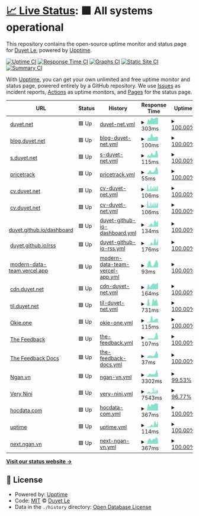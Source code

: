 # [📈 Live Status](https://duyet.github.io/uptime): <!--live status--> **🟩 All systems operational**

This repository contains the open-source uptime monitor and status page for [Duyet Le](https://duyet.net), powered by [Upptime](https://github.com/upptime/upptime).

[![Uptime CI](https://github.com/duyet/uptime/workflows/Uptime%20CI/badge.svg)](https://github.com/duyet/uptime/actions?query=workflow%3A%22Uptime+CI%22)
[![Response Time CI](https://github.com/duyet/uptime/workflows/Response%20Time%20CI/badge.svg)](https://github.com/duyet/uptime/actions?query=workflow%3A%22Response+Time+CI%22)
[![Graphs CI](https://github.com/duyet/uptime/workflows/Graphs%20CI/badge.svg)](https://github.com/duyet/uptime/actions?query=workflow%3A%22Graphs+CI%22)
[![Static Site CI](https://github.com/duyet/uptime/workflows/Static%20Site%20CI/badge.svg)](https://github.com/duyet/uptime/actions?query=workflow%3A%22Static+Site+CI%22)
[![Summary CI](https://github.com/duyet/uptime/workflows/Summary%20CI/badge.svg)](https://github.com/duyet/uptime/actions?query=workflow%3A%22Summary+CI%22)

With [Upptime](https://upptime.js.org), you can get your own unlimited and free uptime monitor and status page, powered entirely by a GitHub repository. We use [Issues](https://github.com/duyet/uptime/issues) as incident reports, [Actions](https://github.com/duyet/uptime/actions) as uptime monitors, and [Pages](https://duyet.github.io/uptime) for the status page.

<!--start: status pages-->
<!-- This summary is generated by Upptime (https://github.com/upptime/upptime) -->
<!-- Do not edit this manually, your changes will be overwritten -->
<!-- prettier-ignore -->
| URL | Status | History | Response Time | Uptime |
| --- | ------ | ------- | ------------- | ------ |
| <img alt="" src="https://icons.duckduckgo.com/ip3/duyet.net.ico" height="13"> [duyet.net](https://duyet.net) | 🟩 Up | [duyet-net.yml](https://github.com/duyet/uptime/commits/HEAD/history/duyet-net.yml) | <details><summary><img alt="Response time graph" src="./graphs/duyet-net/response-time-week.png" height="20"> 303ms</summary><br><a href="https://duyet.github.io/uptime/history/duyet-net"><img alt="Response time 321" src="https://img.shields.io/endpoint?url=https%3A%2F%2Fraw.githubusercontent.com%2Fduyet%2Fuptime%2FHEAD%2Fapi%2Fduyet-net%2Fresponse-time.json"></a><br><a href="https://duyet.github.io/uptime/history/duyet-net"><img alt="24-hour response time 356" src="https://img.shields.io/endpoint?url=https%3A%2F%2Fraw.githubusercontent.com%2Fduyet%2Fuptime%2FHEAD%2Fapi%2Fduyet-net%2Fresponse-time-day.json"></a><br><a href="https://duyet.github.io/uptime/history/duyet-net"><img alt="7-day response time 303" src="https://img.shields.io/endpoint?url=https%3A%2F%2Fraw.githubusercontent.com%2Fduyet%2Fuptime%2FHEAD%2Fapi%2Fduyet-net%2Fresponse-time-week.json"></a><br><a href="https://duyet.github.io/uptime/history/duyet-net"><img alt="30-day response time 275" src="https://img.shields.io/endpoint?url=https%3A%2F%2Fraw.githubusercontent.com%2Fduyet%2Fuptime%2FHEAD%2Fapi%2Fduyet-net%2Fresponse-time-month.json"></a><br><a href="https://duyet.github.io/uptime/history/duyet-net"><img alt="1-year response time 324" src="https://img.shields.io/endpoint?url=https%3A%2F%2Fraw.githubusercontent.com%2Fduyet%2Fuptime%2FHEAD%2Fapi%2Fduyet-net%2Fresponse-time-year.json"></a></details> | <details><summary><a href="https://duyet.github.io/uptime/history/duyet-net">100.00%</a></summary><a href="https://duyet.github.io/uptime/history/duyet-net"><img alt="All-time uptime 99.96%" src="https://img.shields.io/endpoint?url=https%3A%2F%2Fraw.githubusercontent.com%2Fduyet%2Fuptime%2FHEAD%2Fapi%2Fduyet-net%2Fuptime.json"></a><br><a href="https://duyet.github.io/uptime/history/duyet-net"><img alt="24-hour uptime 100.00%" src="https://img.shields.io/endpoint?url=https%3A%2F%2Fraw.githubusercontent.com%2Fduyet%2Fuptime%2FHEAD%2Fapi%2Fduyet-net%2Fuptime-day.json"></a><br><a href="https://duyet.github.io/uptime/history/duyet-net"><img alt="7-day uptime 100.00%" src="https://img.shields.io/endpoint?url=https%3A%2F%2Fraw.githubusercontent.com%2Fduyet%2Fuptime%2FHEAD%2Fapi%2Fduyet-net%2Fuptime-week.json"></a><br><a href="https://duyet.github.io/uptime/history/duyet-net"><img alt="30-day uptime 100.00%" src="https://img.shields.io/endpoint?url=https%3A%2F%2Fraw.githubusercontent.com%2Fduyet%2Fuptime%2FHEAD%2Fapi%2Fduyet-net%2Fuptime-month.json"></a><br><a href="https://duyet.github.io/uptime/history/duyet-net"><img alt="1-year uptime 99.95%" src="https://img.shields.io/endpoint?url=https%3A%2F%2Fraw.githubusercontent.com%2Fduyet%2Fuptime%2FHEAD%2Fapi%2Fduyet-net%2Fuptime-year.json"></a></details>
| <img alt="" src="https://icons.duckduckgo.com/ip3/blog.duyet.net.ico" height="13"> [blog.duyet.net](https://blog.duyet.net) | 🟩 Up | [blog-duyet-net.yml](https://github.com/duyet/uptime/commits/HEAD/history/blog-duyet-net.yml) | <details><summary><img alt="Response time graph" src="./graphs/blog-duyet-net/response-time-week.png" height="20"> 100ms</summary><br><a href="https://duyet.github.io/uptime/history/blog-duyet-net"><img alt="Response time 109" src="https://img.shields.io/endpoint?url=https%3A%2F%2Fraw.githubusercontent.com%2Fduyet%2Fuptime%2FHEAD%2Fapi%2Fblog-duyet-net%2Fresponse-time.json"></a><br><a href="https://duyet.github.io/uptime/history/blog-duyet-net"><img alt="24-hour response time 93" src="https://img.shields.io/endpoint?url=https%3A%2F%2Fraw.githubusercontent.com%2Fduyet%2Fuptime%2FHEAD%2Fapi%2Fblog-duyet-net%2Fresponse-time-day.json"></a><br><a href="https://duyet.github.io/uptime/history/blog-duyet-net"><img alt="7-day response time 100" src="https://img.shields.io/endpoint?url=https%3A%2F%2Fraw.githubusercontent.com%2Fduyet%2Fuptime%2FHEAD%2Fapi%2Fblog-duyet-net%2Fresponse-time-week.json"></a><br><a href="https://duyet.github.io/uptime/history/blog-duyet-net"><img alt="30-day response time 106" src="https://img.shields.io/endpoint?url=https%3A%2F%2Fraw.githubusercontent.com%2Fduyet%2Fuptime%2FHEAD%2Fapi%2Fblog-duyet-net%2Fresponse-time-month.json"></a><br><a href="https://duyet.github.io/uptime/history/blog-duyet-net"><img alt="1-year response time 112" src="https://img.shields.io/endpoint?url=https%3A%2F%2Fraw.githubusercontent.com%2Fduyet%2Fuptime%2FHEAD%2Fapi%2Fblog-duyet-net%2Fresponse-time-year.json"></a></details> | <details><summary><a href="https://duyet.github.io/uptime/history/blog-duyet-net">100.00%</a></summary><a href="https://duyet.github.io/uptime/history/blog-duyet-net"><img alt="All-time uptime 99.96%" src="https://img.shields.io/endpoint?url=https%3A%2F%2Fraw.githubusercontent.com%2Fduyet%2Fuptime%2FHEAD%2Fapi%2Fblog-duyet-net%2Fuptime.json"></a><br><a href="https://duyet.github.io/uptime/history/blog-duyet-net"><img alt="24-hour uptime 100.00%" src="https://img.shields.io/endpoint?url=https%3A%2F%2Fraw.githubusercontent.com%2Fduyet%2Fuptime%2FHEAD%2Fapi%2Fblog-duyet-net%2Fuptime-day.json"></a><br><a href="https://duyet.github.io/uptime/history/blog-duyet-net"><img alt="7-day uptime 100.00%" src="https://img.shields.io/endpoint?url=https%3A%2F%2Fraw.githubusercontent.com%2Fduyet%2Fuptime%2FHEAD%2Fapi%2Fblog-duyet-net%2Fuptime-week.json"></a><br><a href="https://duyet.github.io/uptime/history/blog-duyet-net"><img alt="30-day uptime 100.00%" src="https://img.shields.io/endpoint?url=https%3A%2F%2Fraw.githubusercontent.com%2Fduyet%2Fuptime%2FHEAD%2Fapi%2Fblog-duyet-net%2Fuptime-month.json"></a><br><a href="https://duyet.github.io/uptime/history/blog-duyet-net"><img alt="1-year uptime 99.95%" src="https://img.shields.io/endpoint?url=https%3A%2F%2Fraw.githubusercontent.com%2Fduyet%2Fuptime%2FHEAD%2Fapi%2Fblog-duyet-net%2Fuptime-year.json"></a></details>
| <img alt="" src="https://icons.duckduckgo.com/ip3/s.duyet.net.ico" height="13"> [s.duyet.net](https://s.duyet.net) | 🟩 Up | [s-duyet-net.yml](https://github.com/duyet/uptime/commits/HEAD/history/s-duyet-net.yml) | <details><summary><img alt="Response time graph" src="./graphs/s-duyet-net/response-time-week.png" height="20"> 115ms</summary><br><a href="https://duyet.github.io/uptime/history/s-duyet-net"><img alt="Response time 114" src="https://img.shields.io/endpoint?url=https%3A%2F%2Fraw.githubusercontent.com%2Fduyet%2Fuptime%2FHEAD%2Fapi%2Fs-duyet-net%2Fresponse-time.json"></a><br><a href="https://duyet.github.io/uptime/history/s-duyet-net"><img alt="24-hour response time 91" src="https://img.shields.io/endpoint?url=https%3A%2F%2Fraw.githubusercontent.com%2Fduyet%2Fuptime%2FHEAD%2Fapi%2Fs-duyet-net%2Fresponse-time-day.json"></a><br><a href="https://duyet.github.io/uptime/history/s-duyet-net"><img alt="7-day response time 115" src="https://img.shields.io/endpoint?url=https%3A%2F%2Fraw.githubusercontent.com%2Fduyet%2Fuptime%2FHEAD%2Fapi%2Fs-duyet-net%2Fresponse-time-week.json"></a><br><a href="https://duyet.github.io/uptime/history/s-duyet-net"><img alt="30-day response time 108" src="https://img.shields.io/endpoint?url=https%3A%2F%2Fraw.githubusercontent.com%2Fduyet%2Fuptime%2FHEAD%2Fapi%2Fs-duyet-net%2Fresponse-time-month.json"></a><br><a href="https://duyet.github.io/uptime/history/s-duyet-net"><img alt="1-year response time 121" src="https://img.shields.io/endpoint?url=https%3A%2F%2Fraw.githubusercontent.com%2Fduyet%2Fuptime%2FHEAD%2Fapi%2Fs-duyet-net%2Fresponse-time-year.json"></a></details> | <details><summary><a href="https://duyet.github.io/uptime/history/s-duyet-net">100.00%</a></summary><a href="https://duyet.github.io/uptime/history/s-duyet-net"><img alt="All-time uptime 100.00%" src="https://img.shields.io/endpoint?url=https%3A%2F%2Fraw.githubusercontent.com%2Fduyet%2Fuptime%2FHEAD%2Fapi%2Fs-duyet-net%2Fuptime.json"></a><br><a href="https://duyet.github.io/uptime/history/s-duyet-net"><img alt="24-hour uptime 100.00%" src="https://img.shields.io/endpoint?url=https%3A%2F%2Fraw.githubusercontent.com%2Fduyet%2Fuptime%2FHEAD%2Fapi%2Fs-duyet-net%2Fuptime-day.json"></a><br><a href="https://duyet.github.io/uptime/history/s-duyet-net"><img alt="7-day uptime 100.00%" src="https://img.shields.io/endpoint?url=https%3A%2F%2Fraw.githubusercontent.com%2Fduyet%2Fuptime%2FHEAD%2Fapi%2Fs-duyet-net%2Fuptime-week.json"></a><br><a href="https://duyet.github.io/uptime/history/s-duyet-net"><img alt="30-day uptime 100.00%" src="https://img.shields.io/endpoint?url=https%3A%2F%2Fraw.githubusercontent.com%2Fduyet%2Fuptime%2FHEAD%2Fapi%2Fs-duyet-net%2Fuptime-month.json"></a><br><a href="https://duyet.github.io/uptime/history/s-duyet-net"><img alt="1-year uptime 100.00%" src="https://img.shields.io/endpoint?url=https%3A%2F%2Fraw.githubusercontent.com%2Fduyet%2Fuptime%2FHEAD%2Fapi%2Fs-duyet-net%2Fuptime-year.json"></a></details>
| <img alt="" src="https://icons.duckduckgo.com/ip3/tracker.duyet.net.ico" height="13"> [pricetrack](https://tracker.duyet.net) | 🟩 Up | [pricetrack.yml](https://github.com/duyet/uptime/commits/HEAD/history/pricetrack.yml) | <details><summary><img alt="Response time graph" src="./graphs/pricetrack/response-time-week.png" height="20"> 55ms</summary><br><a href="https://duyet.github.io/uptime/history/pricetrack"><img alt="Response time 80" src="https://img.shields.io/endpoint?url=https%3A%2F%2Fraw.githubusercontent.com%2Fduyet%2Fuptime%2FHEAD%2Fapi%2Fpricetrack%2Fresponse-time.json"></a><br><a href="https://duyet.github.io/uptime/history/pricetrack"><img alt="24-hour response time 59" src="https://img.shields.io/endpoint?url=https%3A%2F%2Fraw.githubusercontent.com%2Fduyet%2Fuptime%2FHEAD%2Fapi%2Fpricetrack%2Fresponse-time-day.json"></a><br><a href="https://duyet.github.io/uptime/history/pricetrack"><img alt="7-day response time 55" src="https://img.shields.io/endpoint?url=https%3A%2F%2Fraw.githubusercontent.com%2Fduyet%2Fuptime%2FHEAD%2Fapi%2Fpricetrack%2Fresponse-time-week.json"></a><br><a href="https://duyet.github.io/uptime/history/pricetrack"><img alt="30-day response time 70" src="https://img.shields.io/endpoint?url=https%3A%2F%2Fraw.githubusercontent.com%2Fduyet%2Fuptime%2FHEAD%2Fapi%2Fpricetrack%2Fresponse-time-month.json"></a><br><a href="https://duyet.github.io/uptime/history/pricetrack"><img alt="1-year response time 80" src="https://img.shields.io/endpoint?url=https%3A%2F%2Fraw.githubusercontent.com%2Fduyet%2Fuptime%2FHEAD%2Fapi%2Fpricetrack%2Fresponse-time-year.json"></a></details> | <details><summary><a href="https://duyet.github.io/uptime/history/pricetrack">100.00%</a></summary><a href="https://duyet.github.io/uptime/history/pricetrack"><img alt="All-time uptime 100.00%" src="https://img.shields.io/endpoint?url=https%3A%2F%2Fraw.githubusercontent.com%2Fduyet%2Fuptime%2FHEAD%2Fapi%2Fpricetrack%2Fuptime.json"></a><br><a href="https://duyet.github.io/uptime/history/pricetrack"><img alt="24-hour uptime 100.00%" src="https://img.shields.io/endpoint?url=https%3A%2F%2Fraw.githubusercontent.com%2Fduyet%2Fuptime%2FHEAD%2Fapi%2Fpricetrack%2Fuptime-day.json"></a><br><a href="https://duyet.github.io/uptime/history/pricetrack"><img alt="7-day uptime 100.00%" src="https://img.shields.io/endpoint?url=https%3A%2F%2Fraw.githubusercontent.com%2Fduyet%2Fuptime%2FHEAD%2Fapi%2Fpricetrack%2Fuptime-week.json"></a><br><a href="https://duyet.github.io/uptime/history/pricetrack"><img alt="30-day uptime 100.00%" src="https://img.shields.io/endpoint?url=https%3A%2F%2Fraw.githubusercontent.com%2Fduyet%2Fuptime%2FHEAD%2Fapi%2Fpricetrack%2Fuptime-month.json"></a><br><a href="https://duyet.github.io/uptime/history/pricetrack"><img alt="1-year uptime 100.00%" src="https://img.shields.io/endpoint?url=https%3A%2F%2Fraw.githubusercontent.com%2Fduyet%2Fuptime%2FHEAD%2Fapi%2Fpricetrack%2Fuptime-year.json"></a></details>
| <img alt="" src="https://icons.duckduckgo.com/ip3/cv.duyet.net.ico" height="13"> [cv.duyet.net](https://cv.duyet.net) | 🟩 Up | [cv-duyet-net.yml](https://github.com/duyet/uptime/commits/HEAD/history/cv-duyet-net.yml) | <details><summary><img alt="Response time graph" src="./graphs/cv-duyet-net/response-time-week.png" height="20"> 106ms</summary><br><a href="https://duyet.github.io/uptime/history/cv-duyet-net"><img alt="Response time 95" src="https://img.shields.io/endpoint?url=https%3A%2F%2Fraw.githubusercontent.com%2Fduyet%2Fuptime%2FHEAD%2Fapi%2Fcv-duyet-net%2Fresponse-time.json"></a><br><a href="https://duyet.github.io/uptime/history/cv-duyet-net"><img alt="24-hour response time 152" src="https://img.shields.io/endpoint?url=https%3A%2F%2Fraw.githubusercontent.com%2Fduyet%2Fuptime%2FHEAD%2Fapi%2Fcv-duyet-net%2Fresponse-time-day.json"></a><br><a href="https://duyet.github.io/uptime/history/cv-duyet-net"><img alt="7-day response time 106" src="https://img.shields.io/endpoint?url=https%3A%2F%2Fraw.githubusercontent.com%2Fduyet%2Fuptime%2FHEAD%2Fapi%2Fcv-duyet-net%2Fresponse-time-week.json"></a><br><a href="https://duyet.github.io/uptime/history/cv-duyet-net"><img alt="30-day response time 95" src="https://img.shields.io/endpoint?url=https%3A%2F%2Fraw.githubusercontent.com%2Fduyet%2Fuptime%2FHEAD%2Fapi%2Fcv-duyet-net%2Fresponse-time-month.json"></a><br><a href="https://duyet.github.io/uptime/history/cv-duyet-net"><img alt="1-year response time 95" src="https://img.shields.io/endpoint?url=https%3A%2F%2Fraw.githubusercontent.com%2Fduyet%2Fuptime%2FHEAD%2Fapi%2Fcv-duyet-net%2Fresponse-time-year.json"></a></details> | <details><summary><a href="https://duyet.github.io/uptime/history/cv-duyet-net">100.00%</a></summary><a href="https://duyet.github.io/uptime/history/cv-duyet-net"><img alt="All-time uptime 100.00%" src="https://img.shields.io/endpoint?url=https%3A%2F%2Fraw.githubusercontent.com%2Fduyet%2Fuptime%2FHEAD%2Fapi%2Fcv-duyet-net%2Fuptime.json"></a><br><a href="https://duyet.github.io/uptime/history/cv-duyet-net"><img alt="24-hour uptime 100.00%" src="https://img.shields.io/endpoint?url=https%3A%2F%2Fraw.githubusercontent.com%2Fduyet%2Fuptime%2FHEAD%2Fapi%2Fcv-duyet-net%2Fuptime-day.json"></a><br><a href="https://duyet.github.io/uptime/history/cv-duyet-net"><img alt="7-day uptime 100.00%" src="https://img.shields.io/endpoint?url=https%3A%2F%2Fraw.githubusercontent.com%2Fduyet%2Fuptime%2FHEAD%2Fapi%2Fcv-duyet-net%2Fuptime-week.json"></a><br><a href="https://duyet.github.io/uptime/history/cv-duyet-net"><img alt="30-day uptime 100.00%" src="https://img.shields.io/endpoint?url=https%3A%2F%2Fraw.githubusercontent.com%2Fduyet%2Fuptime%2FHEAD%2Fapi%2Fcv-duyet-net%2Fuptime-month.json"></a><br><a href="https://duyet.github.io/uptime/history/cv-duyet-net"><img alt="1-year uptime 100.00%" src="https://img.shields.io/endpoint?url=https%3A%2F%2Fraw.githubusercontent.com%2Fduyet%2Fuptime%2FHEAD%2Fapi%2Fcv-duyet-net%2Fuptime-year.json"></a></details>
| <img alt="" src="https://icons.duckduckgo.com/ip3/cv.duyet.net.ico" height="13"> [cv.duyet.net](https://cv.duyet.net) | 🟩 Up | [cv-duyet-net.yml](https://github.com/duyet/uptime/commits/HEAD/history/cv-duyet-net.yml) | <details><summary><img alt="Response time graph" src="./graphs/cv-duyet-net/response-time-week.png" height="20"> 106ms</summary><br><a href="https://duyet.github.io/uptime/history/cv-duyet-net"><img alt="Response time 95" src="https://img.shields.io/endpoint?url=https%3A%2F%2Fraw.githubusercontent.com%2Fduyet%2Fuptime%2FHEAD%2Fapi%2Fcv-duyet-net%2Fresponse-time.json"></a><br><a href="https://duyet.github.io/uptime/history/cv-duyet-net"><img alt="24-hour response time 152" src="https://img.shields.io/endpoint?url=https%3A%2F%2Fraw.githubusercontent.com%2Fduyet%2Fuptime%2FHEAD%2Fapi%2Fcv-duyet-net%2Fresponse-time-day.json"></a><br><a href="https://duyet.github.io/uptime/history/cv-duyet-net"><img alt="7-day response time 106" src="https://img.shields.io/endpoint?url=https%3A%2F%2Fraw.githubusercontent.com%2Fduyet%2Fuptime%2FHEAD%2Fapi%2Fcv-duyet-net%2Fresponse-time-week.json"></a><br><a href="https://duyet.github.io/uptime/history/cv-duyet-net"><img alt="30-day response time 95" src="https://img.shields.io/endpoint?url=https%3A%2F%2Fraw.githubusercontent.com%2Fduyet%2Fuptime%2FHEAD%2Fapi%2Fcv-duyet-net%2Fresponse-time-month.json"></a><br><a href="https://duyet.github.io/uptime/history/cv-duyet-net"><img alt="1-year response time 95" src="https://img.shields.io/endpoint?url=https%3A%2F%2Fraw.githubusercontent.com%2Fduyet%2Fuptime%2FHEAD%2Fapi%2Fcv-duyet-net%2Fresponse-time-year.json"></a></details> | <details><summary><a href="https://duyet.github.io/uptime/history/cv-duyet-net">100.00%</a></summary><a href="https://duyet.github.io/uptime/history/cv-duyet-net"><img alt="All-time uptime 100.00%" src="https://img.shields.io/endpoint?url=https%3A%2F%2Fraw.githubusercontent.com%2Fduyet%2Fuptime%2FHEAD%2Fapi%2Fcv-duyet-net%2Fuptime.json"></a><br><a href="https://duyet.github.io/uptime/history/cv-duyet-net"><img alt="24-hour uptime 100.00%" src="https://img.shields.io/endpoint?url=https%3A%2F%2Fraw.githubusercontent.com%2Fduyet%2Fuptime%2FHEAD%2Fapi%2Fcv-duyet-net%2Fuptime-day.json"></a><br><a href="https://duyet.github.io/uptime/history/cv-duyet-net"><img alt="7-day uptime 100.00%" src="https://img.shields.io/endpoint?url=https%3A%2F%2Fraw.githubusercontent.com%2Fduyet%2Fuptime%2FHEAD%2Fapi%2Fcv-duyet-net%2Fuptime-week.json"></a><br><a href="https://duyet.github.io/uptime/history/cv-duyet-net"><img alt="30-day uptime 100.00%" src="https://img.shields.io/endpoint?url=https%3A%2F%2Fraw.githubusercontent.com%2Fduyet%2Fuptime%2FHEAD%2Fapi%2Fcv-duyet-net%2Fuptime-month.json"></a><br><a href="https://duyet.github.io/uptime/history/cv-duyet-net"><img alt="1-year uptime 100.00%" src="https://img.shields.io/endpoint?url=https%3A%2F%2Fraw.githubusercontent.com%2Fduyet%2Fuptime%2FHEAD%2Fapi%2Fcv-duyet-net%2Fuptime-year.json"></a></details>
| <img alt="" src="https://icons.duckduckgo.com/ip3/duyet.github.io.ico" height="13"> [duyet.github.io/dashboard](https://duyet.github.io/dashboard) | 🟩 Up | [duyet-github-io-dashboard.yml](https://github.com/duyet/uptime/commits/HEAD/history/duyet-github-io-dashboard.yml) | <details><summary><img alt="Response time graph" src="./graphs/duyet-github-io-dashboard/response-time-week.png" height="20"> 134ms</summary><br><a href="https://duyet.github.io/uptime/history/duyet-github-io-dashboard"><img alt="Response time 116" src="https://img.shields.io/endpoint?url=https%3A%2F%2Fraw.githubusercontent.com%2Fduyet%2Fuptime%2FHEAD%2Fapi%2Fduyet-github-io-dashboard%2Fresponse-time.json"></a><br><a href="https://duyet.github.io/uptime/history/duyet-github-io-dashboard"><img alt="24-hour response time 258" src="https://img.shields.io/endpoint?url=https%3A%2F%2Fraw.githubusercontent.com%2Fduyet%2Fuptime%2FHEAD%2Fapi%2Fduyet-github-io-dashboard%2Fresponse-time-day.json"></a><br><a href="https://duyet.github.io/uptime/history/duyet-github-io-dashboard"><img alt="7-day response time 134" src="https://img.shields.io/endpoint?url=https%3A%2F%2Fraw.githubusercontent.com%2Fduyet%2Fuptime%2FHEAD%2Fapi%2Fduyet-github-io-dashboard%2Fresponse-time-week.json"></a><br><a href="https://duyet.github.io/uptime/history/duyet-github-io-dashboard"><img alt="30-day response time 116" src="https://img.shields.io/endpoint?url=https%3A%2F%2Fraw.githubusercontent.com%2Fduyet%2Fuptime%2FHEAD%2Fapi%2Fduyet-github-io-dashboard%2Fresponse-time-month.json"></a><br><a href="https://duyet.github.io/uptime/history/duyet-github-io-dashboard"><img alt="1-year response time 116" src="https://img.shields.io/endpoint?url=https%3A%2F%2Fraw.githubusercontent.com%2Fduyet%2Fuptime%2FHEAD%2Fapi%2Fduyet-github-io-dashboard%2Fresponse-time-year.json"></a></details> | <details><summary><a href="https://duyet.github.io/uptime/history/duyet-github-io-dashboard">100.00%</a></summary><a href="https://duyet.github.io/uptime/history/duyet-github-io-dashboard"><img alt="All-time uptime 100.00%" src="https://img.shields.io/endpoint?url=https%3A%2F%2Fraw.githubusercontent.com%2Fduyet%2Fuptime%2FHEAD%2Fapi%2Fduyet-github-io-dashboard%2Fuptime.json"></a><br><a href="https://duyet.github.io/uptime/history/duyet-github-io-dashboard"><img alt="24-hour uptime 100.00%" src="https://img.shields.io/endpoint?url=https%3A%2F%2Fraw.githubusercontent.com%2Fduyet%2Fuptime%2FHEAD%2Fapi%2Fduyet-github-io-dashboard%2Fuptime-day.json"></a><br><a href="https://duyet.github.io/uptime/history/duyet-github-io-dashboard"><img alt="7-day uptime 100.00%" src="https://img.shields.io/endpoint?url=https%3A%2F%2Fraw.githubusercontent.com%2Fduyet%2Fuptime%2FHEAD%2Fapi%2Fduyet-github-io-dashboard%2Fuptime-week.json"></a><br><a href="https://duyet.github.io/uptime/history/duyet-github-io-dashboard"><img alt="30-day uptime 100.00%" src="https://img.shields.io/endpoint?url=https%3A%2F%2Fraw.githubusercontent.com%2Fduyet%2Fuptime%2FHEAD%2Fapi%2Fduyet-github-io-dashboard%2Fuptime-month.json"></a><br><a href="https://duyet.github.io/uptime/history/duyet-github-io-dashboard"><img alt="1-year uptime 100.00%" src="https://img.shields.io/endpoint?url=https%3A%2F%2Fraw.githubusercontent.com%2Fduyet%2Fuptime%2FHEAD%2Fapi%2Fduyet-github-io-dashboard%2Fuptime-year.json"></a></details>
| <img alt="" src="https://icons.duckduckgo.com/ip3/duyet.github.io.ico" height="13"> [duyet.github.io/rss](https://duyet.github.io/rss) | 🟩 Up | [duyet-github-io-rss.yml](https://github.com/duyet/uptime/commits/HEAD/history/duyet-github-io-rss.yml) | <details><summary><img alt="Response time graph" src="./graphs/duyet-github-io-rss/response-time-week.png" height="20"> 176ms</summary><br><a href="https://duyet.github.io/uptime/history/duyet-github-io-rss"><img alt="Response time 175" src="https://img.shields.io/endpoint?url=https%3A%2F%2Fraw.githubusercontent.com%2Fduyet%2Fuptime%2FHEAD%2Fapi%2Fduyet-github-io-rss%2Fresponse-time.json"></a><br><a href="https://duyet.github.io/uptime/history/duyet-github-io-rss"><img alt="24-hour response time 439" src="https://img.shields.io/endpoint?url=https%3A%2F%2Fraw.githubusercontent.com%2Fduyet%2Fuptime%2FHEAD%2Fapi%2Fduyet-github-io-rss%2Fresponse-time-day.json"></a><br><a href="https://duyet.github.io/uptime/history/duyet-github-io-rss"><img alt="7-day response time 176" src="https://img.shields.io/endpoint?url=https%3A%2F%2Fraw.githubusercontent.com%2Fduyet%2Fuptime%2FHEAD%2Fapi%2Fduyet-github-io-rss%2Fresponse-time-week.json"></a><br><a href="https://duyet.github.io/uptime/history/duyet-github-io-rss"><img alt="30-day response time 175" src="https://img.shields.io/endpoint?url=https%3A%2F%2Fraw.githubusercontent.com%2Fduyet%2Fuptime%2FHEAD%2Fapi%2Fduyet-github-io-rss%2Fresponse-time-month.json"></a><br><a href="https://duyet.github.io/uptime/history/duyet-github-io-rss"><img alt="1-year response time 175" src="https://img.shields.io/endpoint?url=https%3A%2F%2Fraw.githubusercontent.com%2Fduyet%2Fuptime%2FHEAD%2Fapi%2Fduyet-github-io-rss%2Fresponse-time-year.json"></a></details> | <details><summary><a href="https://duyet.github.io/uptime/history/duyet-github-io-rss">100.00%</a></summary><a href="https://duyet.github.io/uptime/history/duyet-github-io-rss"><img alt="All-time uptime 100.00%" src="https://img.shields.io/endpoint?url=https%3A%2F%2Fraw.githubusercontent.com%2Fduyet%2Fuptime%2FHEAD%2Fapi%2Fduyet-github-io-rss%2Fuptime.json"></a><br><a href="https://duyet.github.io/uptime/history/duyet-github-io-rss"><img alt="24-hour uptime 100.00%" src="https://img.shields.io/endpoint?url=https%3A%2F%2Fraw.githubusercontent.com%2Fduyet%2Fuptime%2FHEAD%2Fapi%2Fduyet-github-io-rss%2Fuptime-day.json"></a><br><a href="https://duyet.github.io/uptime/history/duyet-github-io-rss"><img alt="7-day uptime 100.00%" src="https://img.shields.io/endpoint?url=https%3A%2F%2Fraw.githubusercontent.com%2Fduyet%2Fuptime%2FHEAD%2Fapi%2Fduyet-github-io-rss%2Fuptime-week.json"></a><br><a href="https://duyet.github.io/uptime/history/duyet-github-io-rss"><img alt="30-day uptime 100.00%" src="https://img.shields.io/endpoint?url=https%3A%2F%2Fraw.githubusercontent.com%2Fduyet%2Fuptime%2FHEAD%2Fapi%2Fduyet-github-io-rss%2Fuptime-month.json"></a><br><a href="https://duyet.github.io/uptime/history/duyet-github-io-rss"><img alt="1-year uptime 100.00%" src="https://img.shields.io/endpoint?url=https%3A%2F%2Fraw.githubusercontent.com%2Fduyet%2Fuptime%2FHEAD%2Fapi%2Fduyet-github-io-rss%2Fuptime-year.json"></a></details>
| <img alt="" src="https://icons.duckduckgo.com/ip3/modern-data-team.vercel.app.ico" height="13"> [modern-data-team.vercel.app](https://modern-data-team.vercel.app) | 🟩 Up | [modern-data-team-vercel-app.yml](https://github.com/duyet/uptime/commits/HEAD/history/modern-data-team-vercel-app.yml) | <details><summary><img alt="Response time graph" src="./graphs/modern-data-team-vercel-app/response-time-week.png" height="20"> 93ms</summary><br><a href="https://duyet.github.io/uptime/history/modern-data-team-vercel-app"><img alt="Response time 106" src="https://img.shields.io/endpoint?url=https%3A%2F%2Fraw.githubusercontent.com%2Fduyet%2Fuptime%2FHEAD%2Fapi%2Fmodern-data-team-vercel-app%2Fresponse-time.json"></a><br><a href="https://duyet.github.io/uptime/history/modern-data-team-vercel-app"><img alt="24-hour response time 96" src="https://img.shields.io/endpoint?url=https%3A%2F%2Fraw.githubusercontent.com%2Fduyet%2Fuptime%2FHEAD%2Fapi%2Fmodern-data-team-vercel-app%2Fresponse-time-day.json"></a><br><a href="https://duyet.github.io/uptime/history/modern-data-team-vercel-app"><img alt="7-day response time 93" src="https://img.shields.io/endpoint?url=https%3A%2F%2Fraw.githubusercontent.com%2Fduyet%2Fuptime%2FHEAD%2Fapi%2Fmodern-data-team-vercel-app%2Fresponse-time-week.json"></a><br><a href="https://duyet.github.io/uptime/history/modern-data-team-vercel-app"><img alt="30-day response time 106" src="https://img.shields.io/endpoint?url=https%3A%2F%2Fraw.githubusercontent.com%2Fduyet%2Fuptime%2FHEAD%2Fapi%2Fmodern-data-team-vercel-app%2Fresponse-time-month.json"></a><br><a href="https://duyet.github.io/uptime/history/modern-data-team-vercel-app"><img alt="1-year response time 106" src="https://img.shields.io/endpoint?url=https%3A%2F%2Fraw.githubusercontent.com%2Fduyet%2Fuptime%2FHEAD%2Fapi%2Fmodern-data-team-vercel-app%2Fresponse-time-year.json"></a></details> | <details><summary><a href="https://duyet.github.io/uptime/history/modern-data-team-vercel-app">100.00%</a></summary><a href="https://duyet.github.io/uptime/history/modern-data-team-vercel-app"><img alt="All-time uptime 100.00%" src="https://img.shields.io/endpoint?url=https%3A%2F%2Fraw.githubusercontent.com%2Fduyet%2Fuptime%2FHEAD%2Fapi%2Fmodern-data-team-vercel-app%2Fuptime.json"></a><br><a href="https://duyet.github.io/uptime/history/modern-data-team-vercel-app"><img alt="24-hour uptime 100.00%" src="https://img.shields.io/endpoint?url=https%3A%2F%2Fraw.githubusercontent.com%2Fduyet%2Fuptime%2FHEAD%2Fapi%2Fmodern-data-team-vercel-app%2Fuptime-day.json"></a><br><a href="https://duyet.github.io/uptime/history/modern-data-team-vercel-app"><img alt="7-day uptime 100.00%" src="https://img.shields.io/endpoint?url=https%3A%2F%2Fraw.githubusercontent.com%2Fduyet%2Fuptime%2FHEAD%2Fapi%2Fmodern-data-team-vercel-app%2Fuptime-week.json"></a><br><a href="https://duyet.github.io/uptime/history/modern-data-team-vercel-app"><img alt="30-day uptime 100.00%" src="https://img.shields.io/endpoint?url=https%3A%2F%2Fraw.githubusercontent.com%2Fduyet%2Fuptime%2FHEAD%2Fapi%2Fmodern-data-team-vercel-app%2Fuptime-month.json"></a><br><a href="https://duyet.github.io/uptime/history/modern-data-team-vercel-app"><img alt="1-year uptime 100.00%" src="https://img.shields.io/endpoint?url=https%3A%2F%2Fraw.githubusercontent.com%2Fduyet%2Fuptime%2FHEAD%2Fapi%2Fmodern-data-team-vercel-app%2Fuptime-year.json"></a></details>
| <img alt="" src="https://icons.duckduckgo.com/ip3/cdn.duyet.net.ico" height="13"> [cdn.duyet.net](https://cdn.duyet.net) | 🟩 Up | [cdn-duyet-net.yml](https://github.com/duyet/uptime/commits/HEAD/history/cdn-duyet-net.yml) | <details><summary><img alt="Response time graph" src="./graphs/cdn-duyet-net/response-time-week.png" height="20"> 164ms</summary><br><a href="https://duyet.github.io/uptime/history/cdn-duyet-net"><img alt="Response time 161" src="https://img.shields.io/endpoint?url=https%3A%2F%2Fraw.githubusercontent.com%2Fduyet%2Fuptime%2FHEAD%2Fapi%2Fcdn-duyet-net%2Fresponse-time.json"></a><br><a href="https://duyet.github.io/uptime/history/cdn-duyet-net"><img alt="24-hour response time 229" src="https://img.shields.io/endpoint?url=https%3A%2F%2Fraw.githubusercontent.com%2Fduyet%2Fuptime%2FHEAD%2Fapi%2Fcdn-duyet-net%2Fresponse-time-day.json"></a><br><a href="https://duyet.github.io/uptime/history/cdn-duyet-net"><img alt="7-day response time 164" src="https://img.shields.io/endpoint?url=https%3A%2F%2Fraw.githubusercontent.com%2Fduyet%2Fuptime%2FHEAD%2Fapi%2Fcdn-duyet-net%2Fresponse-time-week.json"></a><br><a href="https://duyet.github.io/uptime/history/cdn-duyet-net"><img alt="30-day response time 134" src="https://img.shields.io/endpoint?url=https%3A%2F%2Fraw.githubusercontent.com%2Fduyet%2Fuptime%2FHEAD%2Fapi%2Fcdn-duyet-net%2Fresponse-time-month.json"></a><br><a href="https://duyet.github.io/uptime/history/cdn-duyet-net"><img alt="1-year response time 153" src="https://img.shields.io/endpoint?url=https%3A%2F%2Fraw.githubusercontent.com%2Fduyet%2Fuptime%2FHEAD%2Fapi%2Fcdn-duyet-net%2Fresponse-time-year.json"></a></details> | <details><summary><a href="https://duyet.github.io/uptime/history/cdn-duyet-net">100.00%</a></summary><a href="https://duyet.github.io/uptime/history/cdn-duyet-net"><img alt="All-time uptime 99.96%" src="https://img.shields.io/endpoint?url=https%3A%2F%2Fraw.githubusercontent.com%2Fduyet%2Fuptime%2FHEAD%2Fapi%2Fcdn-duyet-net%2Fuptime.json"></a><br><a href="https://duyet.github.io/uptime/history/cdn-duyet-net"><img alt="24-hour uptime 100.00%" src="https://img.shields.io/endpoint?url=https%3A%2F%2Fraw.githubusercontent.com%2Fduyet%2Fuptime%2FHEAD%2Fapi%2Fcdn-duyet-net%2Fuptime-day.json"></a><br><a href="https://duyet.github.io/uptime/history/cdn-duyet-net"><img alt="7-day uptime 100.00%" src="https://img.shields.io/endpoint?url=https%3A%2F%2Fraw.githubusercontent.com%2Fduyet%2Fuptime%2FHEAD%2Fapi%2Fcdn-duyet-net%2Fuptime-week.json"></a><br><a href="https://duyet.github.io/uptime/history/cdn-duyet-net"><img alt="30-day uptime 100.00%" src="https://img.shields.io/endpoint?url=https%3A%2F%2Fraw.githubusercontent.com%2Fduyet%2Fuptime%2FHEAD%2Fapi%2Fcdn-duyet-net%2Fuptime-month.json"></a><br><a href="https://duyet.github.io/uptime/history/cdn-duyet-net"><img alt="1-year uptime 99.95%" src="https://img.shields.io/endpoint?url=https%3A%2F%2Fraw.githubusercontent.com%2Fduyet%2Fuptime%2FHEAD%2Fapi%2Fcdn-duyet-net%2Fuptime-year.json"></a></details>
| <img alt="" src="https://icons.duckduckgo.com/ip3/til.duyet.net.ico" height="13"> [til.duyet.net](https://til.duyet.net) | 🟩 Up | [til-duyet-net.yml](https://github.com/duyet/uptime/commits/HEAD/history/til-duyet-net.yml) | <details><summary><img alt="Response time graph" src="./graphs/til-duyet-net/response-time-week.png" height="20"> 731ms</summary><br><a href="https://duyet.github.io/uptime/history/til-duyet-net"><img alt="Response time 264" src="https://img.shields.io/endpoint?url=https%3A%2F%2Fraw.githubusercontent.com%2Fduyet%2Fuptime%2FHEAD%2Fapi%2Ftil-duyet-net%2Fresponse-time.json"></a><br><a href="https://duyet.github.io/uptime/history/til-duyet-net"><img alt="24-hour response time 157" src="https://img.shields.io/endpoint?url=https%3A%2F%2Fraw.githubusercontent.com%2Fduyet%2Fuptime%2FHEAD%2Fapi%2Ftil-duyet-net%2Fresponse-time-day.json"></a><br><a href="https://duyet.github.io/uptime/history/til-duyet-net"><img alt="7-day response time 731" src="https://img.shields.io/endpoint?url=https%3A%2F%2Fraw.githubusercontent.com%2Fduyet%2Fuptime%2FHEAD%2Fapi%2Ftil-duyet-net%2Fresponse-time-week.json"></a><br><a href="https://duyet.github.io/uptime/history/til-duyet-net"><img alt="30-day response time 389" src="https://img.shields.io/endpoint?url=https%3A%2F%2Fraw.githubusercontent.com%2Fduyet%2Fuptime%2FHEAD%2Fapi%2Ftil-duyet-net%2Fresponse-time-month.json"></a><br><a href="https://duyet.github.io/uptime/history/til-duyet-net"><img alt="1-year response time 269" src="https://img.shields.io/endpoint?url=https%3A%2F%2Fraw.githubusercontent.com%2Fduyet%2Fuptime%2FHEAD%2Fapi%2Ftil-duyet-net%2Fresponse-time-year.json"></a></details> | <details><summary><a href="https://duyet.github.io/uptime/history/til-duyet-net">100.00%</a></summary><a href="https://duyet.github.io/uptime/history/til-duyet-net"><img alt="All-time uptime 99.97%" src="https://img.shields.io/endpoint?url=https%3A%2F%2Fraw.githubusercontent.com%2Fduyet%2Fuptime%2FHEAD%2Fapi%2Ftil-duyet-net%2Fuptime.json"></a><br><a href="https://duyet.github.io/uptime/history/til-duyet-net"><img alt="24-hour uptime 100.00%" src="https://img.shields.io/endpoint?url=https%3A%2F%2Fraw.githubusercontent.com%2Fduyet%2Fuptime%2FHEAD%2Fapi%2Ftil-duyet-net%2Fuptime-day.json"></a><br><a href="https://duyet.github.io/uptime/history/til-duyet-net"><img alt="7-day uptime 100.00%" src="https://img.shields.io/endpoint?url=https%3A%2F%2Fraw.githubusercontent.com%2Fduyet%2Fuptime%2FHEAD%2Fapi%2Ftil-duyet-net%2Fuptime-week.json"></a><br><a href="https://duyet.github.io/uptime/history/til-duyet-net"><img alt="30-day uptime 100.00%" src="https://img.shields.io/endpoint?url=https%3A%2F%2Fraw.githubusercontent.com%2Fduyet%2Fuptime%2FHEAD%2Fapi%2Ftil-duyet-net%2Fuptime-month.json"></a><br><a href="https://duyet.github.io/uptime/history/til-duyet-net"><img alt="1-year uptime 99.96%" src="https://img.shields.io/endpoint?url=https%3A%2F%2Fraw.githubusercontent.com%2Fduyet%2Fuptime%2FHEAD%2Fapi%2Ftil-duyet-net%2Fuptime-year.json"></a></details>
| <img alt="" src="https://icons.duckduckgo.com/ip3/okie.one.ico" height="13"> [Okie.one](https://okie.one) | 🟩 Up | [okie-one.yml](https://github.com/duyet/uptime/commits/HEAD/history/okie-one.yml) | <details><summary><img alt="Response time graph" src="./graphs/okie-one/response-time-week.png" height="20"> 115ms</summary><br><a href="https://duyet.github.io/uptime/history/okie-one"><img alt="Response time 149" src="https://img.shields.io/endpoint?url=https%3A%2F%2Fraw.githubusercontent.com%2Fduyet%2Fuptime%2FHEAD%2Fapi%2Fokie-one%2Fresponse-time.json"></a><br><a href="https://duyet.github.io/uptime/history/okie-one"><img alt="24-hour response time 138" src="https://img.shields.io/endpoint?url=https%3A%2F%2Fraw.githubusercontent.com%2Fduyet%2Fuptime%2FHEAD%2Fapi%2Fokie-one%2Fresponse-time-day.json"></a><br><a href="https://duyet.github.io/uptime/history/okie-one"><img alt="7-day response time 115" src="https://img.shields.io/endpoint?url=https%3A%2F%2Fraw.githubusercontent.com%2Fduyet%2Fuptime%2FHEAD%2Fapi%2Fokie-one%2Fresponse-time-week.json"></a><br><a href="https://duyet.github.io/uptime/history/okie-one"><img alt="30-day response time 108" src="https://img.shields.io/endpoint?url=https%3A%2F%2Fraw.githubusercontent.com%2Fduyet%2Fuptime%2FHEAD%2Fapi%2Fokie-one%2Fresponse-time-month.json"></a><br><a href="https://duyet.github.io/uptime/history/okie-one"><img alt="1-year response time 121" src="https://img.shields.io/endpoint?url=https%3A%2F%2Fraw.githubusercontent.com%2Fduyet%2Fuptime%2FHEAD%2Fapi%2Fokie-one%2Fresponse-time-year.json"></a></details> | <details><summary><a href="https://duyet.github.io/uptime/history/okie-one">100.00%</a></summary><a href="https://duyet.github.io/uptime/history/okie-one"><img alt="All-time uptime 99.98%" src="https://img.shields.io/endpoint?url=https%3A%2F%2Fraw.githubusercontent.com%2Fduyet%2Fuptime%2FHEAD%2Fapi%2Fokie-one%2Fuptime.json"></a><br><a href="https://duyet.github.io/uptime/history/okie-one"><img alt="24-hour uptime 100.00%" src="https://img.shields.io/endpoint?url=https%3A%2F%2Fraw.githubusercontent.com%2Fduyet%2Fuptime%2FHEAD%2Fapi%2Fokie-one%2Fuptime-day.json"></a><br><a href="https://duyet.github.io/uptime/history/okie-one"><img alt="7-day uptime 100.00%" src="https://img.shields.io/endpoint?url=https%3A%2F%2Fraw.githubusercontent.com%2Fduyet%2Fuptime%2FHEAD%2Fapi%2Fokie-one%2Fuptime-week.json"></a><br><a href="https://duyet.github.io/uptime/history/okie-one"><img alt="30-day uptime 100.00%" src="https://img.shields.io/endpoint?url=https%3A%2F%2Fraw.githubusercontent.com%2Fduyet%2Fuptime%2FHEAD%2Fapi%2Fokie-one%2Fuptime-month.json"></a><br><a href="https://duyet.github.io/uptime/history/okie-one"><img alt="1-year uptime 99.99%" src="https://img.shields.io/endpoint?url=https%3A%2F%2Fraw.githubusercontent.com%2Fduyet%2Fuptime%2FHEAD%2Fapi%2Fokie-one%2Fuptime-year.json"></a></details>
| <img alt="" src="https://icons.duckduckgo.com/ip3/feedback.okie.one.ico" height="13"> [The Feedback](https://feedback.okie.one) | 🟩 Up | [the-feedback.yml](https://github.com/duyet/uptime/commits/HEAD/history/the-feedback.yml) | <details><summary><img alt="Response time graph" src="./graphs/the-feedback/response-time-week.png" height="20"> 107ms</summary><br><a href="https://duyet.github.io/uptime/history/the-feedback"><img alt="Response time 244" src="https://img.shields.io/endpoint?url=https%3A%2F%2Fraw.githubusercontent.com%2Fduyet%2Fuptime%2FHEAD%2Fapi%2Fthe-feedback%2Fresponse-time.json"></a><br><a href="https://duyet.github.io/uptime/history/the-feedback"><img alt="24-hour response time 118" src="https://img.shields.io/endpoint?url=https%3A%2F%2Fraw.githubusercontent.com%2Fduyet%2Fuptime%2FHEAD%2Fapi%2Fthe-feedback%2Fresponse-time-day.json"></a><br><a href="https://duyet.github.io/uptime/history/the-feedback"><img alt="7-day response time 107" src="https://img.shields.io/endpoint?url=https%3A%2F%2Fraw.githubusercontent.com%2Fduyet%2Fuptime%2FHEAD%2Fapi%2Fthe-feedback%2Fresponse-time-week.json"></a><br><a href="https://duyet.github.io/uptime/history/the-feedback"><img alt="30-day response time 169" src="https://img.shields.io/endpoint?url=https%3A%2F%2Fraw.githubusercontent.com%2Fduyet%2Fuptime%2FHEAD%2Fapi%2Fthe-feedback%2Fresponse-time-month.json"></a><br><a href="https://duyet.github.io/uptime/history/the-feedback"><img alt="1-year response time 257" src="https://img.shields.io/endpoint?url=https%3A%2F%2Fraw.githubusercontent.com%2Fduyet%2Fuptime%2FHEAD%2Fapi%2Fthe-feedback%2Fresponse-time-year.json"></a></details> | <details><summary><a href="https://duyet.github.io/uptime/history/the-feedback">100.00%</a></summary><a href="https://duyet.github.io/uptime/history/the-feedback"><img alt="All-time uptime 100.00%" src="https://img.shields.io/endpoint?url=https%3A%2F%2Fraw.githubusercontent.com%2Fduyet%2Fuptime%2FHEAD%2Fapi%2Fthe-feedback%2Fuptime.json"></a><br><a href="https://duyet.github.io/uptime/history/the-feedback"><img alt="24-hour uptime 100.00%" src="https://img.shields.io/endpoint?url=https%3A%2F%2Fraw.githubusercontent.com%2Fduyet%2Fuptime%2FHEAD%2Fapi%2Fthe-feedback%2Fuptime-day.json"></a><br><a href="https://duyet.github.io/uptime/history/the-feedback"><img alt="7-day uptime 100.00%" src="https://img.shields.io/endpoint?url=https%3A%2F%2Fraw.githubusercontent.com%2Fduyet%2Fuptime%2FHEAD%2Fapi%2Fthe-feedback%2Fuptime-week.json"></a><br><a href="https://duyet.github.io/uptime/history/the-feedback"><img alt="30-day uptime 100.00%" src="https://img.shields.io/endpoint?url=https%3A%2F%2Fraw.githubusercontent.com%2Fduyet%2Fuptime%2FHEAD%2Fapi%2Fthe-feedback%2Fuptime-month.json"></a><br><a href="https://duyet.github.io/uptime/history/the-feedback"><img alt="1-year uptime 100.00%" src="https://img.shields.io/endpoint?url=https%3A%2F%2Fraw.githubusercontent.com%2Fduyet%2Fuptime%2FHEAD%2Fapi%2Fthe-feedback%2Fuptime-year.json"></a></details>
| <img alt="" src="https://icons.duckduckgo.com/ip3/feedback.okie.one.ico" height="13"> [The Feedback Docs](https://feedback.okie.one/docs) | 🟩 Up | [the-feedback-docs.yml](https://github.com/duyet/uptime/commits/HEAD/history/the-feedback-docs.yml) | <details><summary><img alt="Response time graph" src="./graphs/the-feedback-docs/response-time-week.png" height="20"> 37ms</summary><br><a href="https://duyet.github.io/uptime/history/the-feedback-docs"><img alt="Response time 80" src="https://img.shields.io/endpoint?url=https%3A%2F%2Fraw.githubusercontent.com%2Fduyet%2Fuptime%2FHEAD%2Fapi%2Fthe-feedback-docs%2Fresponse-time.json"></a><br><a href="https://duyet.github.io/uptime/history/the-feedback-docs"><img alt="24-hour response time 38" src="https://img.shields.io/endpoint?url=https%3A%2F%2Fraw.githubusercontent.com%2Fduyet%2Fuptime%2FHEAD%2Fapi%2Fthe-feedback-docs%2Fresponse-time-day.json"></a><br><a href="https://duyet.github.io/uptime/history/the-feedback-docs"><img alt="7-day response time 37" src="https://img.shields.io/endpoint?url=https%3A%2F%2Fraw.githubusercontent.com%2Fduyet%2Fuptime%2FHEAD%2Fapi%2Fthe-feedback-docs%2Fresponse-time-week.json"></a><br><a href="https://duyet.github.io/uptime/history/the-feedback-docs"><img alt="30-day response time 97" src="https://img.shields.io/endpoint?url=https%3A%2F%2Fraw.githubusercontent.com%2Fduyet%2Fuptime%2FHEAD%2Fapi%2Fthe-feedback-docs%2Fresponse-time-month.json"></a><br><a href="https://duyet.github.io/uptime/history/the-feedback-docs"><img alt="1-year response time 66" src="https://img.shields.io/endpoint?url=https%3A%2F%2Fraw.githubusercontent.com%2Fduyet%2Fuptime%2FHEAD%2Fapi%2Fthe-feedback-docs%2Fresponse-time-year.json"></a></details> | <details><summary><a href="https://duyet.github.io/uptime/history/the-feedback-docs">100.00%</a></summary><a href="https://duyet.github.io/uptime/history/the-feedback-docs"><img alt="All-time uptime 100.00%" src="https://img.shields.io/endpoint?url=https%3A%2F%2Fraw.githubusercontent.com%2Fduyet%2Fuptime%2FHEAD%2Fapi%2Fthe-feedback-docs%2Fuptime.json"></a><br><a href="https://duyet.github.io/uptime/history/the-feedback-docs"><img alt="24-hour uptime 100.00%" src="https://img.shields.io/endpoint?url=https%3A%2F%2Fraw.githubusercontent.com%2Fduyet%2Fuptime%2FHEAD%2Fapi%2Fthe-feedback-docs%2Fuptime-day.json"></a><br><a href="https://duyet.github.io/uptime/history/the-feedback-docs"><img alt="7-day uptime 100.00%" src="https://img.shields.io/endpoint?url=https%3A%2F%2Fraw.githubusercontent.com%2Fduyet%2Fuptime%2FHEAD%2Fapi%2Fthe-feedback-docs%2Fuptime-week.json"></a><br><a href="https://duyet.github.io/uptime/history/the-feedback-docs"><img alt="30-day uptime 100.00%" src="https://img.shields.io/endpoint?url=https%3A%2F%2Fraw.githubusercontent.com%2Fduyet%2Fuptime%2FHEAD%2Fapi%2Fthe-feedback-docs%2Fuptime-month.json"></a><br><a href="https://duyet.github.io/uptime/history/the-feedback-docs"><img alt="1-year uptime 100.00%" src="https://img.shields.io/endpoint?url=https%3A%2F%2Fraw.githubusercontent.com%2Fduyet%2Fuptime%2FHEAD%2Fapi%2Fthe-feedback-docs%2Fuptime-year.json"></a></details>
| <img alt="" src="https://icons.duckduckgo.com/ip3/ngan.vn.ico" height="13"> [Ngan.vn](https://ngan.vn) | 🟩 Up | [ngan-vn.yml](https://github.com/duyet/uptime/commits/HEAD/history/ngan-vn.yml) | <details><summary><img alt="Response time graph" src="./graphs/ngan-vn/response-time-week.png" height="20"> 3302ms</summary><br><a href="https://duyet.github.io/uptime/history/ngan-vn"><img alt="Response time 3560" src="https://img.shields.io/endpoint?url=https%3A%2F%2Fraw.githubusercontent.com%2Fduyet%2Fuptime%2FHEAD%2Fapi%2Fngan-vn%2Fresponse-time.json"></a><br><a href="https://duyet.github.io/uptime/history/ngan-vn"><img alt="24-hour response time 4947" src="https://img.shields.io/endpoint?url=https%3A%2F%2Fraw.githubusercontent.com%2Fduyet%2Fuptime%2FHEAD%2Fapi%2Fngan-vn%2Fresponse-time-day.json"></a><br><a href="https://duyet.github.io/uptime/history/ngan-vn"><img alt="7-day response time 3302" src="https://img.shields.io/endpoint?url=https%3A%2F%2Fraw.githubusercontent.com%2Fduyet%2Fuptime%2FHEAD%2Fapi%2Fngan-vn%2Fresponse-time-week.json"></a><br><a href="https://duyet.github.io/uptime/history/ngan-vn"><img alt="30-day response time 3278" src="https://img.shields.io/endpoint?url=https%3A%2F%2Fraw.githubusercontent.com%2Fduyet%2Fuptime%2FHEAD%2Fapi%2Fngan-vn%2Fresponse-time-month.json"></a><br><a href="https://duyet.github.io/uptime/history/ngan-vn"><img alt="1-year response time 3387" src="https://img.shields.io/endpoint?url=https%3A%2F%2Fraw.githubusercontent.com%2Fduyet%2Fuptime%2FHEAD%2Fapi%2Fngan-vn%2Fresponse-time-year.json"></a></details> | <details><summary><a href="https://duyet.github.io/uptime/history/ngan-vn">99.53%</a></summary><a href="https://duyet.github.io/uptime/history/ngan-vn"><img alt="All-time uptime 85.18%" src="https://img.shields.io/endpoint?url=https%3A%2F%2Fraw.githubusercontent.com%2Fduyet%2Fuptime%2FHEAD%2Fapi%2Fngan-vn%2Fuptime.json"></a><br><a href="https://duyet.github.io/uptime/history/ngan-vn"><img alt="24-hour uptime 96.69%" src="https://img.shields.io/endpoint?url=https%3A%2F%2Fraw.githubusercontent.com%2Fduyet%2Fuptime%2FHEAD%2Fapi%2Fngan-vn%2Fuptime-day.json"></a><br><a href="https://duyet.github.io/uptime/history/ngan-vn"><img alt="7-day uptime 99.53%" src="https://img.shields.io/endpoint?url=https%3A%2F%2Fraw.githubusercontent.com%2Fduyet%2Fuptime%2FHEAD%2Fapi%2Fngan-vn%2Fuptime-week.json"></a><br><a href="https://duyet.github.io/uptime/history/ngan-vn"><img alt="30-day uptime 53.18%" src="https://img.shields.io/endpoint?url=https%3A%2F%2Fraw.githubusercontent.com%2Fduyet%2Fuptime%2FHEAD%2Fapi%2Fngan-vn%2Fuptime-month.json"></a><br><a href="https://duyet.github.io/uptime/history/ngan-vn"><img alt="1-year uptime 79.65%" src="https://img.shields.io/endpoint?url=https%3A%2F%2Fraw.githubusercontent.com%2Fduyet%2Fuptime%2FHEAD%2Fapi%2Fngan-vn%2Fuptime-year.json"></a></details>
| <img alt="" src="https://icons.duckduckgo.com/ip3/verynini.com.ico" height="13"> [Very Nini](https://verynini.com) | 🟩 Up | [very-nini.yml](https://github.com/duyet/uptime/commits/HEAD/history/very-nini.yml) | <details><summary><img alt="Response time graph" src="./graphs/very-nini/response-time-week.png" height="20"> 7543ms</summary><br><a href="https://duyet.github.io/uptime/history/very-nini"><img alt="Response time 2924" src="https://img.shields.io/endpoint?url=https%3A%2F%2Fraw.githubusercontent.com%2Fduyet%2Fuptime%2FHEAD%2Fapi%2Fvery-nini%2Fresponse-time.json"></a><br><a href="https://duyet.github.io/uptime/history/very-nini"><img alt="24-hour response time 8160" src="https://img.shields.io/endpoint?url=https%3A%2F%2Fraw.githubusercontent.com%2Fduyet%2Fuptime%2FHEAD%2Fapi%2Fvery-nini%2Fresponse-time-day.json"></a><br><a href="https://duyet.github.io/uptime/history/very-nini"><img alt="7-day response time 7543" src="https://img.shields.io/endpoint?url=https%3A%2F%2Fraw.githubusercontent.com%2Fduyet%2Fuptime%2FHEAD%2Fapi%2Fvery-nini%2Fresponse-time-week.json"></a><br><a href="https://duyet.github.io/uptime/history/very-nini"><img alt="30-day response time 5557" src="https://img.shields.io/endpoint?url=https%3A%2F%2Fraw.githubusercontent.com%2Fduyet%2Fuptime%2FHEAD%2Fapi%2Fvery-nini%2Fresponse-time-month.json"></a><br><a href="https://duyet.github.io/uptime/history/very-nini"><img alt="1-year response time 3010" src="https://img.shields.io/endpoint?url=https%3A%2F%2Fraw.githubusercontent.com%2Fduyet%2Fuptime%2FHEAD%2Fapi%2Fvery-nini%2Fresponse-time-year.json"></a></details> | <details><summary><a href="https://duyet.github.io/uptime/history/very-nini">96.77%</a></summary><a href="https://duyet.github.io/uptime/history/very-nini"><img alt="All-time uptime 99.82%" src="https://img.shields.io/endpoint?url=https%3A%2F%2Fraw.githubusercontent.com%2Fduyet%2Fuptime%2FHEAD%2Fapi%2Fvery-nini%2Fuptime.json"></a><br><a href="https://duyet.github.io/uptime/history/very-nini"><img alt="24-hour uptime 98.05%" src="https://img.shields.io/endpoint?url=https%3A%2F%2Fraw.githubusercontent.com%2Fduyet%2Fuptime%2FHEAD%2Fapi%2Fvery-nini%2Fuptime-day.json"></a><br><a href="https://duyet.github.io/uptime/history/very-nini"><img alt="7-day uptime 96.77%" src="https://img.shields.io/endpoint?url=https%3A%2F%2Fraw.githubusercontent.com%2Fduyet%2Fuptime%2FHEAD%2Fapi%2Fvery-nini%2Fuptime-week.json"></a><br><a href="https://duyet.github.io/uptime/history/very-nini"><img alt="30-day uptime 97.40%" src="https://img.shields.io/endpoint?url=https%3A%2F%2Fraw.githubusercontent.com%2Fduyet%2Fuptime%2FHEAD%2Fapi%2Fvery-nini%2Fuptime-month.json"></a><br><a href="https://duyet.github.io/uptime/history/very-nini"><img alt="1-year uptime 99.75%" src="https://img.shields.io/endpoint?url=https%3A%2F%2Fraw.githubusercontent.com%2Fduyet%2Fuptime%2FHEAD%2Fapi%2Fvery-nini%2Fuptime-year.json"></a></details>
| <img alt="" src="https://icons.duckduckgo.com/ip3/hocdata.com.ico" height="13"> [hocdata.com](https://hocdata.com) | 🟩 Up | [hocdata-com.yml](https://github.com/duyet/uptime/commits/HEAD/history/hocdata-com.yml) | <details><summary><img alt="Response time graph" src="./graphs/hocdata-com/response-time-week.png" height="20"> 367ms</summary><br><a href="https://duyet.github.io/uptime/history/hocdata-com"><img alt="Response time 223" src="https://img.shields.io/endpoint?url=https%3A%2F%2Fraw.githubusercontent.com%2Fduyet%2Fuptime%2FHEAD%2Fapi%2Fhocdata-com%2Fresponse-time.json"></a><br><a href="https://duyet.github.io/uptime/history/hocdata-com"><img alt="24-hour response time 396" src="https://img.shields.io/endpoint?url=https%3A%2F%2Fraw.githubusercontent.com%2Fduyet%2Fuptime%2FHEAD%2Fapi%2Fhocdata-com%2Fresponse-time-day.json"></a><br><a href="https://duyet.github.io/uptime/history/hocdata-com"><img alt="7-day response time 367" src="https://img.shields.io/endpoint?url=https%3A%2F%2Fraw.githubusercontent.com%2Fduyet%2Fuptime%2FHEAD%2Fapi%2Fhocdata-com%2Fresponse-time-week.json"></a><br><a href="https://duyet.github.io/uptime/history/hocdata-com"><img alt="30-day response time 309" src="https://img.shields.io/endpoint?url=https%3A%2F%2Fraw.githubusercontent.com%2Fduyet%2Fuptime%2FHEAD%2Fapi%2Fhocdata-com%2Fresponse-time-month.json"></a><br><a href="https://duyet.github.io/uptime/history/hocdata-com"><img alt="1-year response time 229" src="https://img.shields.io/endpoint?url=https%3A%2F%2Fraw.githubusercontent.com%2Fduyet%2Fuptime%2FHEAD%2Fapi%2Fhocdata-com%2Fresponse-time-year.json"></a></details> | <details><summary><a href="https://duyet.github.io/uptime/history/hocdata-com">100.00%</a></summary><a href="https://duyet.github.io/uptime/history/hocdata-com"><img alt="All-time uptime 99.96%" src="https://img.shields.io/endpoint?url=https%3A%2F%2Fraw.githubusercontent.com%2Fduyet%2Fuptime%2FHEAD%2Fapi%2Fhocdata-com%2Fuptime.json"></a><br><a href="https://duyet.github.io/uptime/history/hocdata-com"><img alt="24-hour uptime 100.00%" src="https://img.shields.io/endpoint?url=https%3A%2F%2Fraw.githubusercontent.com%2Fduyet%2Fuptime%2FHEAD%2Fapi%2Fhocdata-com%2Fuptime-day.json"></a><br><a href="https://duyet.github.io/uptime/history/hocdata-com"><img alt="7-day uptime 100.00%" src="https://img.shields.io/endpoint?url=https%3A%2F%2Fraw.githubusercontent.com%2Fduyet%2Fuptime%2FHEAD%2Fapi%2Fhocdata-com%2Fuptime-week.json"></a><br><a href="https://duyet.github.io/uptime/history/hocdata-com"><img alt="30-day uptime 99.93%" src="https://img.shields.io/endpoint?url=https%3A%2F%2Fraw.githubusercontent.com%2Fduyet%2Fuptime%2FHEAD%2Fapi%2Fhocdata-com%2Fuptime-month.json"></a><br><a href="https://duyet.github.io/uptime/history/hocdata-com"><img alt="1-year uptime 99.95%" src="https://img.shields.io/endpoint?url=https%3A%2F%2Fraw.githubusercontent.com%2Fduyet%2Fuptime%2FHEAD%2Fapi%2Fhocdata-com%2Fuptime-year.json"></a></details>
| <img alt="" src="https://icons.duckduckgo.com/ip3/duyet.github.io.ico" height="13"> [uptime](https://duyet.github.io/uptime) | 🟩 Up | [uptime.yml](https://github.com/duyet/uptime/commits/HEAD/history/uptime.yml) | <details><summary><img alt="Response time graph" src="./graphs/uptime/response-time-week.png" height="20"> 114ms</summary><br><a href="https://duyet.github.io/uptime/history/uptime"><img alt="Response time 101" src="https://img.shields.io/endpoint?url=https%3A%2F%2Fraw.githubusercontent.com%2Fduyet%2Fuptime%2FHEAD%2Fapi%2Fuptime%2Fresponse-time.json"></a><br><a href="https://duyet.github.io/uptime/history/uptime"><img alt="24-hour response time 263" src="https://img.shields.io/endpoint?url=https%3A%2F%2Fraw.githubusercontent.com%2Fduyet%2Fuptime%2FHEAD%2Fapi%2Fuptime%2Fresponse-time-day.json"></a><br><a href="https://duyet.github.io/uptime/history/uptime"><img alt="7-day response time 114" src="https://img.shields.io/endpoint?url=https%3A%2F%2Fraw.githubusercontent.com%2Fduyet%2Fuptime%2FHEAD%2Fapi%2Fuptime%2Fresponse-time-week.json"></a><br><a href="https://duyet.github.io/uptime/history/uptime"><img alt="30-day response time 99" src="https://img.shields.io/endpoint?url=https%3A%2F%2Fraw.githubusercontent.com%2Fduyet%2Fuptime%2FHEAD%2Fapi%2Fuptime%2Fresponse-time-month.json"></a><br><a href="https://duyet.github.io/uptime/history/uptime"><img alt="1-year response time 102" src="https://img.shields.io/endpoint?url=https%3A%2F%2Fraw.githubusercontent.com%2Fduyet%2Fuptime%2FHEAD%2Fapi%2Fuptime%2Fresponse-time-year.json"></a></details> | <details><summary><a href="https://duyet.github.io/uptime/history/uptime">100.00%</a></summary><a href="https://duyet.github.io/uptime/history/uptime"><img alt="All-time uptime 99.79%" src="https://img.shields.io/endpoint?url=https%3A%2F%2Fraw.githubusercontent.com%2Fduyet%2Fuptime%2FHEAD%2Fapi%2Fuptime%2Fuptime.json"></a><br><a href="https://duyet.github.io/uptime/history/uptime"><img alt="24-hour uptime 100.00%" src="https://img.shields.io/endpoint?url=https%3A%2F%2Fraw.githubusercontent.com%2Fduyet%2Fuptime%2FHEAD%2Fapi%2Fuptime%2Fuptime-day.json"></a><br><a href="https://duyet.github.io/uptime/history/uptime"><img alt="7-day uptime 100.00%" src="https://img.shields.io/endpoint?url=https%3A%2F%2Fraw.githubusercontent.com%2Fduyet%2Fuptime%2FHEAD%2Fapi%2Fuptime%2Fuptime-week.json"></a><br><a href="https://duyet.github.io/uptime/history/uptime"><img alt="30-day uptime 100.00%" src="https://img.shields.io/endpoint?url=https%3A%2F%2Fraw.githubusercontent.com%2Fduyet%2Fuptime%2FHEAD%2Fapi%2Fuptime%2Fuptime-month.json"></a><br><a href="https://duyet.github.io/uptime/history/uptime"><img alt="1-year uptime 99.73%" src="https://img.shields.io/endpoint?url=https%3A%2F%2Fraw.githubusercontent.com%2Fduyet%2Fuptime%2FHEAD%2Fapi%2Fuptime%2Fuptime-year.json"></a></details>
| <img alt="" src="https://icons.duckduckgo.com/ip3/next.ngan.vn.ico" height="13"> [next.ngan.vn](https://next.ngan.vn) | 🟩 Up | [next-ngan-vn.yml](https://github.com/duyet/uptime/commits/HEAD/history/next-ngan-vn.yml) | <details><summary><img alt="Response time graph" src="./graphs/next-ngan-vn/response-time-week.png" height="20"> 367ms</summary><br><a href="https://duyet.github.io/uptime/history/next-ngan-vn"><img alt="Response time 209" src="https://img.shields.io/endpoint?url=https%3A%2F%2Fraw.githubusercontent.com%2Fduyet%2Fuptime%2FHEAD%2Fapi%2Fnext-ngan-vn%2Fresponse-time.json"></a><br><a href="https://duyet.github.io/uptime/history/next-ngan-vn"><img alt="24-hour response time 288" src="https://img.shields.io/endpoint?url=https%3A%2F%2Fraw.githubusercontent.com%2Fduyet%2Fuptime%2FHEAD%2Fapi%2Fnext-ngan-vn%2Fresponse-time-day.json"></a><br><a href="https://duyet.github.io/uptime/history/next-ngan-vn"><img alt="7-day response time 367" src="https://img.shields.io/endpoint?url=https%3A%2F%2Fraw.githubusercontent.com%2Fduyet%2Fuptime%2FHEAD%2Fapi%2Fnext-ngan-vn%2Fresponse-time-week.json"></a><br><a href="https://duyet.github.io/uptime/history/next-ngan-vn"><img alt="30-day response time 301" src="https://img.shields.io/endpoint?url=https%3A%2F%2Fraw.githubusercontent.com%2Fduyet%2Fuptime%2FHEAD%2Fapi%2Fnext-ngan-vn%2Fresponse-time-month.json"></a><br><a href="https://duyet.github.io/uptime/history/next-ngan-vn"><img alt="1-year response time 208" src="https://img.shields.io/endpoint?url=https%3A%2F%2Fraw.githubusercontent.com%2Fduyet%2Fuptime%2FHEAD%2Fapi%2Fnext-ngan-vn%2Fresponse-time-year.json"></a></details> | <details><summary><a href="https://duyet.github.io/uptime/history/next-ngan-vn">100.00%</a></summary><a href="https://duyet.github.io/uptime/history/next-ngan-vn"><img alt="All-time uptime 100.00%" src="https://img.shields.io/endpoint?url=https%3A%2F%2Fraw.githubusercontent.com%2Fduyet%2Fuptime%2FHEAD%2Fapi%2Fnext-ngan-vn%2Fuptime.json"></a><br><a href="https://duyet.github.io/uptime/history/next-ngan-vn"><img alt="24-hour uptime 100.00%" src="https://img.shields.io/endpoint?url=https%3A%2F%2Fraw.githubusercontent.com%2Fduyet%2Fuptime%2FHEAD%2Fapi%2Fnext-ngan-vn%2Fuptime-day.json"></a><br><a href="https://duyet.github.io/uptime/history/next-ngan-vn"><img alt="7-day uptime 100.00%" src="https://img.shields.io/endpoint?url=https%3A%2F%2Fraw.githubusercontent.com%2Fduyet%2Fuptime%2FHEAD%2Fapi%2Fnext-ngan-vn%2Fuptime-week.json"></a><br><a href="https://duyet.github.io/uptime/history/next-ngan-vn"><img alt="30-day uptime 99.96%" src="https://img.shields.io/endpoint?url=https%3A%2F%2Fraw.githubusercontent.com%2Fduyet%2Fuptime%2FHEAD%2Fapi%2Fnext-ngan-vn%2Fuptime-month.json"></a><br><a href="https://duyet.github.io/uptime/history/next-ngan-vn"><img alt="1-year uptime 99.99%" src="https://img.shields.io/endpoint?url=https%3A%2F%2Fraw.githubusercontent.com%2Fduyet%2Fuptime%2FHEAD%2Fapi%2Fnext-ngan-vn%2Fuptime-year.json"></a></details>

<!--end: status pages-->

[**Visit our status website →**](https://duyet.github.io/uptime)

## 📄 License

- Powered by: [Upptime](https://github.com/upptime/upptime)
- Code: [MIT](./LICENSE) © [Duyet Le](https://duyet.net)
- Data in the `./history` directory: [Open Database License](https://opendatacommons.org/licenses/odbl/1-0/)
